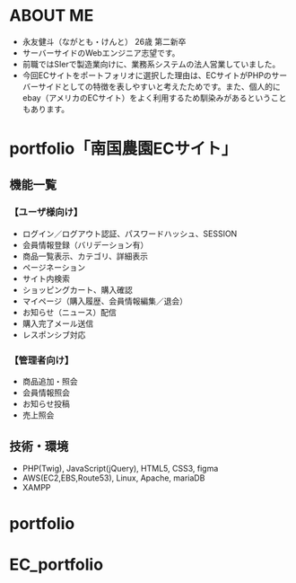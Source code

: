 # ABOUT ME
 + 永友健斗（ながとも・けんと） 26歳 第二新卒
 + サーバーサイドのWebエンジニア志望です。
 + 前職ではSIerで製造業向けに、業務系システムの法人営業していました。
 + 今回ECサイトをポートフォリオに選択した理由は、ECサイトがPHPのサーバーサイドとしての特徴を表しやすいと考えたためです。また、個人的にebay（アメリカのECサイト）をよく利用するため馴染みがあるということもあります。

# portfolio「南国農園ECサイト」
##  機能一覧
### 【ユーザ様向け】
 + ログイン／ログアウト認証、パスワードハッシュ、SESSION
 + 会員情報登録（バリデーション有）
 + 商品一覧表示、カテゴリ、詳細表示
 + ページネーション
 + サイト内検索
 + ショッピングカート、購入確認
 + マイページ（購入履歴、会員情報編集／退会）
 + お知らせ（ニュース）配信
 + 購入完了メール送信
 + レスポンシブ対応

### 【管理者向け】
 + 商品追加・照会
 + 会員情報照会
 + お知らせ投稿
 + 売上照会

## 技術・環境
 + PHP(Twig), JavaScript(jQuery), HTML5, CSS3, figma
 + AWS(EC2,EBS,Route53), Linux, Apache, mariaDB
 + XAMPP
# portfolio
# EC_portfolio
